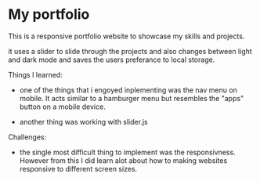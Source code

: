 # My portfolio 

This is a responsive portfolio website to showcase my skills and projects.

it uses a slider to slide through the projects and also changes between light and dark mode and saves the users preferance to local storage.

Things I learned: 
- one of the things that i engoyed inplementing was the nav menu on mobile. It acts similar to a hamburger menu but resembles the "apps" button on a mobile device. 

- another thing was working with slider.js  

Challenges: 
- the single most difficult thing to implement was the responsivness. However from this I did learn alot about how to making websites responsive to different screen sizes.